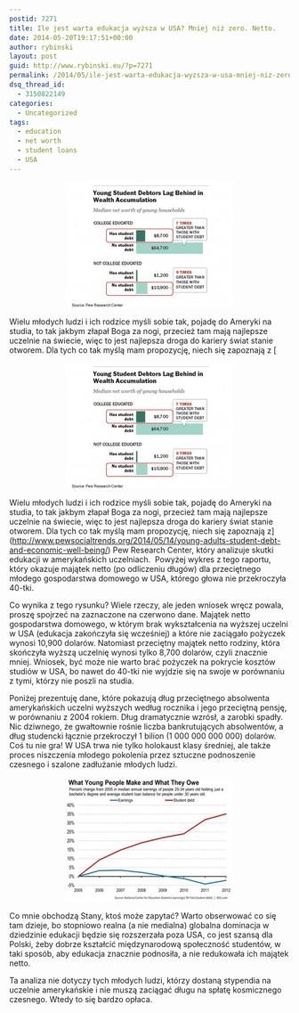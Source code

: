 ```yaml
---
postid: 7271
title: Ile jest warta edukacja wyższa w USA? Mniej niż zero. Netto.
date: 2014-05-20T19:17:51+00:00
author: rybinski
layout: post
guid: http://www.rybinski.eu/?p=7271
permalink: /2014/05/ile-jest-warta-edukacja-wyzsza-w-usa-mniej-niz-zero-netto/
dsq_thread_id:
  - 3150822149
categories:
  - Uncategorized
tags:
  - education
  - net worth
  - student loans
  - USA
---
```

<p style="text-align: center;">
  <a href="/uploads/2014/05/College_net_assets.jpg"><img class="size-medium wp-image-7272 aligncenter" title="College_net_assets" src="/uploads/2014/05/College_net_assets-300x226.jpg" alt="" width="300" height="226" /></a>
</p>

Wielu młodych ludzi i ich rodzice myśli sobie tak, pojadę do Ameryki na studia, to tak jakbym złapał Boga za nogi, przecież tam mają najlepsze uczelnie na świecie, więc to jest najlepsza droga do kariery świat stanie otworem. Dla tych co tak myślą mam propozycję, niech się zapoznają z [<p style="text-align: center;">
  <a href="/uploads/2014/05/College_net_assets.jpg"><img class="size-medium wp-image-7272 aligncenter" title="College_net_assets" src="/uploads/2014/05/College_net_assets-300x226.jpg" alt="" width="300" height="226" /></a>
</p>

Wielu młodych ludzi i ich rodzice myśli sobie tak, pojadę do Ameryki na studia, to tak jakbym złapał Boga za nogi, przecież tam mają najlepsze uczelnie na świecie, więc to jest najlepsza droga do kariery świat stanie otworem. Dla tych co tak myślą mam propozycję, niech się zapoznają z](http://www.pewsocialtrends.org/2014/05/14/young-adults-student-debt-and-economic-well-being/) Pew Research Center, który analizuje skutki edukacji w amerykańskich uczelniach.  Powyżej wykres z tego raportu, który okazuje majątek netto (po odliczeniu długów) dla przeciętnego młodego gospodarstwa domowego w USA, którego głowa nie przekroczyła 40-tki.

Co wynika z tego rysunku? Wiele rzeczy, ale jeden wniosek wręcz powala, proszę spojrzeć na zaznaczone na czerwono dane. Majątek netto gospodarstwa domowego, w którym brak wykształcenia na wyższej uczelni w USA (edukacja zakończyła się wcześniej) a które nie zaciągało pożyczek wynosi 10,900 dolarów. Natomiast przeciętny majątek netto rodziny, która skończyła wyższą uczelnię wynosi tylko 8,700 dolarów, czyli znacznie mniej. Wniosek, być może nie warto brać pożyczek na pokrycie kosztów studiów w USA, bo nawet do 40-tki nie wyjdzie się na swoje w porównaniu z tymi, którzy nie poszli na studia.

Poniżej prezentuję dane, które pokazują dług przeciętnego absolwenta amerykańskich uczelni wyższych według rocznika i jego przeciętną pensję, w porównaniu z 2004 rokiem. Dług dramatycznie wzrósł, a zarobki spadły. Nic dziwnego, że gwałtownie rośnie liczba bankrutujących absolwentów, a dług studencki łącznie przekroczył 1 bilion (1 000 000 000 000) dolarów. Coś tu nie gra! W USA trwa nie tylko holokaust klasy średniej, ale także proces niszczenia młodego pokolenia przez sztuczne podnoszenie czesnego i szalone zadłużanie młodych ludzi.

<p style="text-align: center;">
  <a href="/uploads/2014/05/young_debt_and_pay.jpg"><img class="wp-image-7273 aligncenter" title="young_debt_and_pay" src="/uploads/2014/05/young_debt_and_pay-300x224.jpg" alt="" width="300" height="224" /></a>
</p>

<p style="text-align: left;">
  Co mnie obchodzą Stany, ktoś może zapytać? Warto obserwować co się tam dzieje, bo stopniowo realna (a nie medialna) globalna dominacja w dziedzinie edukacji będzie się rozszerzała poza USA, co jest szansą dla Polski, żeby dobrze kształcić międzynarodową społeczność studentów, w taki sposób, aby edukacja znacznie podnosiła, a nie redukowała ich majątek netto.
</p>

<p style="text-align: left;">
  Ta analiza nie dotyczy tych młodych ludzi, którzy dostaną stypendia na uczelnie amerykańskie i nie muszą zaciągać długu na spłatę kosmicznego czesnego. Wtedy to się bardzo opłaca.
</p>
